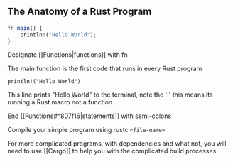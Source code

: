 ## The Anatomy of a Rust Program
```js
fn main() {
	println!("Hello World");
}
```

Designate [[Functions|functions]] with fn

The main function is the first code that runs in every Rust program

`println!("Hello World")`

This line prints "Hello World" to the terminal, note the '!' this means its running a Rust macro not a function.

End [[Functions#^807f16|statements]] with semi-colons

Compile your simple program using rustc `<file-name>`

For more complicated programs, with dependencies and what not, you will need to use [[Cargo]] to help you with the complicated build processes.